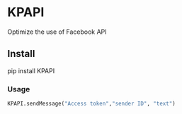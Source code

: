 # KPAPI

Optimize the use of Facebook API

## Install
pip install KPAPI

### Usage
```python
KPAPI.sendMessage("Access token","sender ID", "text")
```